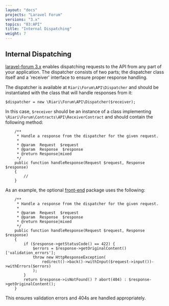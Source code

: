 ```yaml
---
layout: "docs"
projects: "Laravel Forum"
versions: "3.x"
topics: "03:API"
title: "Internal Dispatching"
weight: 7
---
```


## Internal Dispatching

[laravel-forum 3.x](https://github.com/Riari/laravel-forum) enables dispatching requests to the API from any part of your application. The dispatcher consists of two parts; the dispatcher class itself and a 'receiver' interface to ensure proper response handling.

The dispatcher is available at `Riari\Forum\API\Dispatcher` and should be instantiated with the class that will handle responses from it:

```
$dispatcher = new \Riari\Forum\API\Dispatcher($receiver);
```

In this case, `$receiver` should be an instance of a class implementing `\Riari\Forum\Contracts\API\ReceiverContract` and should contain the following method:

```
    /**
     * Handle a response from the dispatcher for the given request.
     *
     * @param  Request  $request
     * @param  Response  $response
     * @return Response|mixed
     */
    public function handleResponse(Request $request, Response $response)
    {
        //
    }
```

As an example, the optional [front-end](/docs/laravel-forum/3.x/front-end/) package uses the following:

```
    /**
     * Handle a response from the dispatcher for the given request.
     *
     * @param  Request  $request
     * @param  Response  $response
     * @return Response|mixed
     */
    public function handleResponse(Request $request, Response $response)
    {
        if ($response->getStatusCode() == 422) {
            $errors = $response->getOriginalContent()['validation_errors'];
            throw new HttpResponseException(
                redirect()->back()->withInput($request->input())->withErrors($errors)
            );
        }
        return $response->isNotFound() ? abort(404) : $response->getOriginalContent();
    }
```

This ensures validation errors and 404s are handled appropriately.
